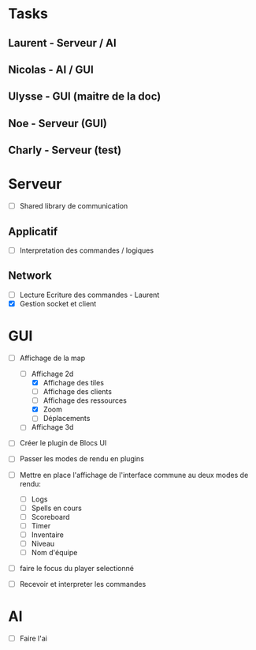 # Tasks

## Laurent - Serveur / AI

## Nicolas - AI / GUI

## Ulysse - GUI (maitre de la doc)

## Noe - Serveur (GUI)

## Charly - Serveur (test)

# Serveur

- [ ] Shared library de communication

## Applicatif

- [ ] Interpretation des commandes / logiques

## Network

- [ ] Lecture Ecriture des commandes - Laurent
- [x] Gestion socket et client

# GUI

- [ ] Affichage de la map
    - [ ] Affichage 2d
        - [x] Affichage des tiles
        - [ ] Affichage des clients
        - [ ] Affichage des ressources
        - [x] Zoom
        - [ ] Déplacements
    - [ ] Affichage 3d
- [ ] Créer le plugin de Blocs UI
- [ ] Passer les modes de rendu en plugins
- [ ] Mettre en place l'affichage de l'interface commune au deux modes de rendu:
    - [ ] Logs
    - [ ] Spells en cours
    - [ ] Scoreboard
    - [ ] Timer
    - [ ] Inventaire
    - [ ] Niveau
    - [ ] Nom d'équipe
- [ ] faire le focus du player selectionné
- [ ] Recevoir et interpreter les commandes


# AI

- [ ] Faire l'ai
